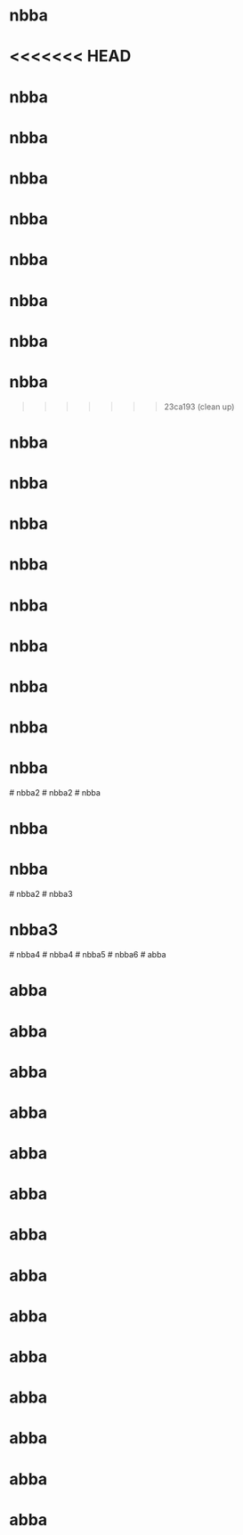 # nbba
<<<<<<< HEAD
=======
# nbba
# nbba
# nbba
# nbba
# nbba
# nbba
# nbba
# nbba
>>>>>>> 23ca193 (clean up)
# nbba
# nbba
# nbba
# nbba
# nbba
# nbba
# nbba
# nbba
# nbba
#   n b b a 2  
 #   n b b a 2  
 # nbba
# nbba
# nbba
#   n b b a 2  
 # nbba3
# nbba3
#   n b b a 4  
 #   n b b a 4  
 # nbba5
#   n b b a 6  
 # abba
# abba
# abba
# abba
# abba
# abba
# abba
# abba
# abba
# abba
# abba
# abba
# abba
# abba
# abba
